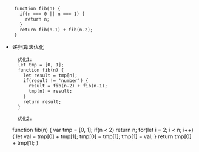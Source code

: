 
	
		function fib(n) {
		  if(n === 0 || n === 1) {
		    return n;
		  }
		  return fib(n-1) + fib(n-2);
		}


- 递归算法优化

		优化1:
		let tmp = [0, 1];
		function fib(n) {
	      let result = tmp[n];
		  if(result != 'number') {
		    result = fib(n-2) + fib(n-1);
			tmp[n] = result;
		  }
          return result;
		}
		
		优化2:		
    function fib(n) {
		  var tmp = [0, 1];
          if(n < 2) return n;
          for(let i = 2; i < n; i++) {
			let val = tmp[0] + tmp[1];
			tmp[0] = tmp[1];
			tmp[1] = val;
		  }
		  return tmp[0] + tmp[1];
        }
